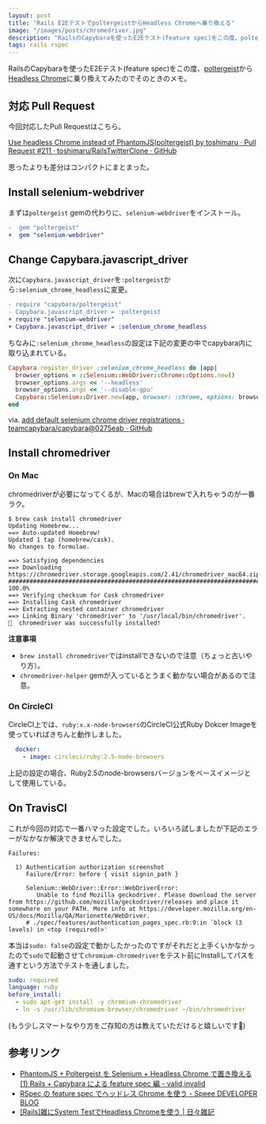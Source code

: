 ```yaml
---
layout: post
title: "Rails E2EテストでpoltergeistからHeadless Chromeへ乗り換える"
image: "/images/posts/chromedriver.jpg"
description: "RailsのCapybaraを使ったE2Eテスト(feature spec)をこの度、poltergeistからHeadless Chromeに乗り換えてみたのでそのときのメモ。 今回対応したPull Requestしてはこちら。 https://github.com/toshimaru/RailsTwitterClone/pull/211 思ったよりも差分はコンパクトにまとまった。まずはpoltergeist gemの代わりに、selenium-webdriverをインストール。次にCapybara.javascript_driverを:poltergeistから:selenium_chrome_headlessに変更。"
tags: rails rspec
---
```


RailsのCapybaraを使ったE2Eテスト(feature spec)をこの度、[poltergeist](https://github.com/teampoltergeist/poltergeist)から[Headless Chrome](https://chromium.googlesource.com/chromium/src/+/master/headless/README.md)に乗り換えてみたのでそのときのメモ。

## 対応 Pull Request

今回対応したPull Requestはこちら。

[Use headless Chrome instead of PhantomJS(poltergeist) by toshimaru · Pull Request #211 · toshimaru/RailsTwitterClone · GitHub](https://github.com/toshimaru/RailsTwitterClone/pull/211)

思ったよりも差分はコンパクトにまとまった。

## Install selenium-webdriver

まずは`poltergeist` gemの代わりに、`selenium-webdriver`をインストール。

```diff
-  gem "poltergeist"
+  gem "selenium-webdriver"
```

## Change Capybara.javascript_driver

次に`Capybara.javascript_driver`を`:poltergeist`から`:selenium_chrome_headless`に変更。

```diff
- require "capybara/poltergeist"
- Capybara.javascript_driver = :poltergeist
+ require "selenium-webdriver"
+ Capybara.javascript_driver = :selenium_chrome_headless
```

ちなみに`:selenium_chrome_headless`の設定は下記の変更の中でcapybara内に取り込まれている。

```rb
Capybara.register_driver :selenium_chrome_headless do |app|
  browser_options = ::Selenium::WebDriver::Chrome::Options.new()
  browser_options.args << '--headless'
  browser_options.args << '--disable-gpu'
  Capybara::Selenium::Driver.new(app, browser: :chrome, options: browser_options)
end
```

via. [add default selenium chrome driver registrations · teamcapybara/capybara@0275eab · GitHub](https://github.com/teamcapybara/capybara/commit/0275eab42c610cd1ccde7947b051d0b00857b9ce)

## Install chromedriver

### On Mac

chromedriverが必要になってくるが、Macの場合はbrewで入れちゃうのが一番ラク。

```console
$ brew cask install chromedriver
Updating Homebrew...
==> Auto-updated Homebrew!
Updated 1 tap (homebrew/cask).
No changes to formulae.

==> Satisfying dependencies
==> Downloading https://chromedriver.storage.googleapis.com/2.41/chromedriver_mac64.zip
######################################################################## 100.0%
==> Verifying checksum for Cask chromedriver
==> Installing Cask chromedriver
==> Extracting nested container chromedriver
==> Linking Binary 'chromedriver' to '/usr/local/bin/chromedriver'.
🍺  chromedriver was successfully installed!
``` 

**注意事項**

- `brew install chromedriver`ではinstallできないので注意（ちょっと古いやり方）。
- `chromedriver-helper` gemが入っているとうまく動かない場合があるので注意。

### On CircleCI

CircleCI上では、`ruby:x.x-node-browsers`のCircleCI公式Ruby Dokcer Imageを使っていればきちんと動作しました。

```yaml
  docker:
    - image: circleci/ruby:2.5-node-browsers
```

上記の設定の場合、Ruby2.5のnode-browsersバージョンをベースイメージとして使用している。

## On TravisCI

これが今回の対応で一番ハマった設定でした。いろいろ試しましたが下記のエラーがなかなか解決できませんでした。

```
Failures:

  1) Authentication authorization screenshot
     Failure/Error: before { visit signin_path }

     Selenium::WebDriver::Error::WebDriverError:
        Unable to find Mozilla geckodriver. Please download the server from https://github.com/mozilla/geckodriver/releases and place it somewhere on your PATH. More info at https://developer.mozilla.org/en-US/docs/Mozilla/QA/Marionette/WebDriver.
     # ./spec/features/authentication_pages_spec.rb:9:in `block (3 levels) in <top (required)>'
```

本当は`sudo: false`の設定で動かしたかったのですがそれだと上手くいかなかったので`sudo`で起動させて`chromium-chromedriver`をテスト前にInstallしてパスを通すという方法でテストを通しました。

```yaml
sudo: required
language: ruby
before_install:
  - sudo apt-get install -y chromium-chromedriver
  - ln -s /usr/lib/chromium-browser/chromedriver ~/bin/chromedriver
```

(もう少しスマートなやり方をご存知の方は教えていただけると嬉しいです🙏)

## 参考リンク

- [PhantomJS + Poltergeist を Selenium + Headless Chrome で置き換える (1) Rails + Capybara による feature spec 編 - valid,invalid](https://ohbarye.hatenablog.jp/entry/2018/03/10/232300)
- [RSpec の feature spec でヘッドレス Chrome を使う - Speee DEVELOPER BLOG](https://tech.speee.jp/entry/2017/06/15/135636)
- [[Rails]雑にSystem TestでHeadless Chromeを使う \| 日々雑記](http://y-yagi.tumblr.com/post/166831012790/rails%E9%9B%91%E3%81%ABsystem-test%E3%81%A7headless-chrome%E3%82%92%E4%BD%BF%E3%81%86)
